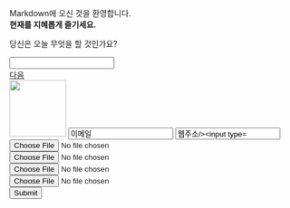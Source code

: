 Markdown에 오신 것을 환영합니다.<br>
<strong>현재를 지혜롭게 즐기세요.</strong><br>
<p>당신은 오늘 무엇을 할 것인가요?</p>
<input type="text"/><br/>
<a href="https://daum.net">다음</a><br>
<img src="images/sample01.jpg" width="100px"/>
<input type="email" value="이메일"/>
<input type="url" value="웹주소/>
<input type="button" value="버튼"/>

<input type="file" accept="image/*"/>
<input type="file" accept="audio/*"/>
<input type="file" accept="video/*"/>
<input type="file" accept=".jpg, .png, .pdf"/>

<form action="https://naver.com">
<input type="submit"/>
</form>
